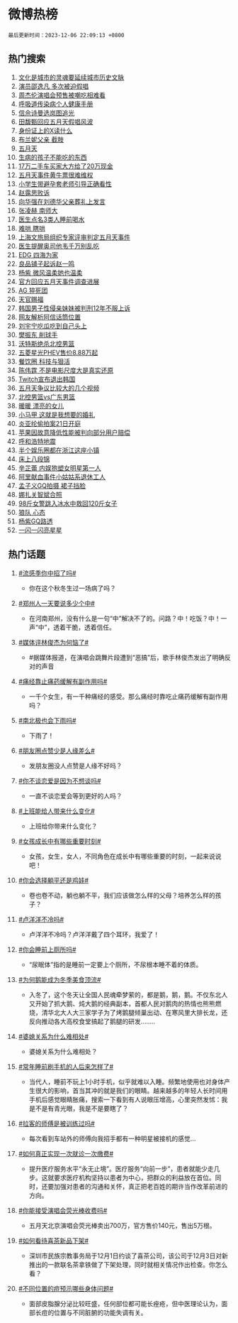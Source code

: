# 微博热榜

`最后更新时间：2023-12-06 22:09:13 +0800`

## 热门搜索

1. [文化是城市的灵魂要延续城市历史文脉](https://m.weibo.cn/search?containerid=100103type%3D1%26t%3D10%26q%3D%23%E6%96%87%E5%8C%96%E6%98%AF%E5%9F%8E%E5%B8%82%E7%9A%84%E7%81%B5%E9%AD%82%E8%A6%81%E5%BB%B6%E7%BB%AD%E5%9F%8E%E5%B8%82%E5%8E%86%E5%8F%B2%E6%96%87%E8%84%89%23&stream_entry_id=51&isnewpage=1&extparam=seat%3D1%26stream_entry_id%3D51%26c_type%3D51%26pos%3D0%26dgr%3D0%26cate%3D10103%26filter_type%3Drealtimehot%26q%3D%2523%25E6%2596%2587%25E5%258C%2596%25E6%2598%25AF%25E5%259F%258E%25E5%25B8%2582%25E7%259A%2584%25E7%2581%25B5%25E9%25AD%2582%25E8%25A6%2581%25E5%25BB%25B6%25E7%25BB%25AD%25E5%259F%258E%25E5%25B8%2582%25E5%258E%2586%25E5%258F%25B2%25E6%2596%2587%25E8%2584%2589%2523%26display_time%3D1701871750%26pre_seqid%3D1701871750872016257122)
1. [演员邵逸凡 多次被迫假唱](https://m.weibo.cn/search?containerid=100103type%3D1%26t%3D10%26q%3D%E6%BC%94%E5%91%98%E9%82%B5%E9%80%B8%E5%87%A1+%E5%A4%9A%E6%AC%A1%E8%A2%AB%E8%BF%AB%E5%81%87%E5%94%B1&stream_entry_id=31&isnewpage=1&extparam=seat%3D1%26band_rank%3D1%26c_type%3D31%26cate%3D5001%26pos%3D0%26lcate%3D5001%26q%3D%25E6%25BC%2594%25E5%2591%2598%25E9%2582%25B5%25E9%2580%25B8%25E5%2587%25A1%2520%25E5%25A4%259A%25E6%25AC%25A1%25E8%25A2%25AB%25E8%25BF%25AB%25E5%2581%2587%25E5%2594%25B1%26flag%3D2%26dgr%3D0%26realpos%3D1%26filter_type%3Drealtimehot%26stream_entry_id%3D31%26display_time%3D1701871750%26pre_seqid%3D1701871750872016257122)
1. [周杰伦演唱会预售被嘲吃相难看](https://m.weibo.cn/search?containerid=100103type%3D1%26t%3D10%26q%3D%23%E5%91%A8%E6%9D%B0%E4%BC%A6%E6%BC%94%E5%94%B1%E4%BC%9A%E9%A2%84%E5%94%AE%E8%A2%AB%E5%98%B2%E5%90%83%E7%9B%B8%E9%9A%BE%E7%9C%8B%23&stream_entry_id=31&isnewpage=1&extparam=seat%3D1%26band_rank%3D2%26c_type%3D31%26cate%3D5001%26pos%3D1%26lcate%3D5001%26q%3D%2523%25E5%2591%25A8%25E6%259D%25B0%25E4%25BC%25A6%25E6%25BC%2594%25E5%2594%25B1%25E4%25BC%259A%25E9%25A2%2584%25E5%2594%25AE%25E8%25A2%25AB%25E5%2598%25B2%25E5%2590%2583%25E7%259B%25B8%25E9%259A%25BE%25E7%259C%258B%2523%26flag%3D2%26dgr%3D0%26realpos%3D2%26filter_type%3Drealtimehot%26stream_entry_id%3D31%26display_time%3D1701871750%26pre_seqid%3D1701871750872016257122)
1. [呼吸道传染病个人健康手册](https://m.weibo.cn/search?containerid=100103type%3D1%26t%3D10%26q%3D%23%E5%91%BC%E5%90%B8%E9%81%93%E4%BC%A0%E6%9F%93%E7%97%85%E4%B8%AA%E4%BA%BA%E5%81%A5%E5%BA%B7%E6%89%8B%E5%86%8C%23&stream_entry_id=31&isnewpage=1&extparam=seat%3D1%26band_rank%3D3%26c_type%3D31%26cate%3D5001%26pos%3D2%26lcate%3D5001%26q%3D%2523%25E5%2591%25BC%25E5%2590%25B8%25E9%2581%2593%25E4%25BC%25A0%25E6%259F%2593%25E7%2597%2585%25E4%25B8%25AA%25E4%25BA%25BA%25E5%2581%25A5%25E5%25BA%25B7%25E6%2589%258B%25E5%2586%258C%2523%26flag%3D1%26dgr%3D0%26realpos%3D3%26filter_type%3Drealtimehot%26stream_entry_id%3D31%26display_time%3D1701871750%26pre_seqid%3D1701871750872016257122)
1. [信佘诗曼选岚图追光](https://m.weibo.cn/search?containerid=100103type%3D1%26t%3D10%26q%3D%23%E4%BF%A1%E4%BD%98%E8%AF%97%E6%9B%BC%E9%80%89%E5%B2%9A%E5%9B%BE%E8%BF%BD%E5%85%89%23&stream_entry_id=31&isnewpage=1&extparam=seat%3D1%26band_rank%3D4%26c_type%3D31%26is_ad_pos%3D1%26topic_ad%3D1%26cate%3D5001%26pos%3D3%26q%3D%2523%25E4%25BF%25A1%25E4%25BD%2598%25E8%25AF%2597%25E6%259B%25BC%25E9%2580%2589%25E5%25B2%259A%25E5%259B%25BE%25E8%25BF%25BD%25E5%2585%2589%2523%26lcate%3D5001%26dgr%3D0%26adid%3D213387%26filter_type%3Drealtimehot%26stream_entry_id%3D31%26display_time%3D1701871750%26pre_seqid%3D1701871750872016257122)
1. [田馥甄回应五月天假唱风波](https://m.weibo.cn/search?containerid=100103type%3D1%26t%3D10%26q%3D%23%E7%94%B0%E9%A6%A5%E7%94%84%E5%9B%9E%E5%BA%94%E4%BA%94%E6%9C%88%E5%A4%A9%E5%81%87%E5%94%B1%E9%A3%8E%E6%B3%A2%23&stream_entry_id=31&isnewpage=1&extparam=seat%3D1%26band_rank%3D4%26c_type%3D31%26cate%3D5001%26pos%3D4%26lcate%3D5001%26q%3D%2523%25E7%2594%25B0%25E9%25A6%25A5%25E7%2594%2584%25E5%259B%259E%25E5%25BA%2594%25E4%25BA%2594%25E6%259C%2588%25E5%25A4%25A9%25E5%2581%2587%25E5%2594%25B1%25E9%25A3%258E%25E6%25B3%25A2%2523%26flag%3D2%26dgr%3D0%26realpos%3D4%26filter_type%3Drealtimehot%26stream_entry_id%3D31%26display_time%3D1701871750%26pre_seqid%3D1701871750872016257122)
1. [身份证上的X读什么](https://m.weibo.cn/search?containerid=100103type%3D1%26t%3D10%26q%3D%23%E8%BA%AB%E4%BB%BD%E8%AF%81%E4%B8%8A%E7%9A%84X%E8%AF%BB%E4%BB%80%E4%B9%88%23&stream_entry_id=31&isnewpage=1&extparam=seat%3D1%26band_rank%3D5%26c_type%3D31%26cate%3D5001%26pos%3D5%26lcate%3D5001%26q%3D%2523%25E8%25BA%25AB%25E4%25BB%25BD%25E8%25AF%2581%25E4%25B8%258A%25E7%259A%2584X%25E8%25AF%25BB%25E4%25BB%2580%25E4%25B9%2588%2523%26flag%3D0%26dgr%3D0%26realpos%3D5%26filter_type%3Drealtimehot%26stream_entry_id%3D31%26display_time%3D1701871750%26pre_seqid%3D1701871750872016257122)
1. [布兰妮父亲 截肢](https://m.weibo.cn/search?containerid=100103type%3D1%26t%3D10%26q%3D%E5%B8%83%E5%85%B0%E5%A6%AE%E7%88%B6%E4%BA%B2+%E6%88%AA%E8%82%A2&stream_entry_id=31&isnewpage=1&extparam=seat%3D1%26band_rank%3D6%26c_type%3D31%26cate%3D5001%26pos%3D6%26lcate%3D5001%26q%3D%25E5%25B8%2583%25E5%2585%25B0%25E5%25A6%25AE%25E7%2588%25B6%25E4%25BA%25B2%2520%25E6%2588%25AA%25E8%2582%25A2%26flag%3D1%26dgr%3D0%26realpos%3D6%26filter_type%3Drealtimehot%26stream_entry_id%3D31%26display_time%3D1701871750%26pre_seqid%3D1701871750872016257122)
1. [五月天](https://m.weibo.cn/search?containerid=100103type%3D1%26t%3D10%26q%3D%E4%BA%94%E6%9C%88%E5%A4%A9&stream_entry_id=31&isnewpage=1&extparam=seat%3D1%26band_rank%3D7%26c_type%3D31%26cate%3D5001%26pos%3D7%26lcate%3D5001%26q%3D%25E4%25BA%2594%25E6%259C%2588%25E5%25A4%25A9%26flag%3D1%26dgr%3D0%26realpos%3D7%26filter_type%3Drealtimehot%26stream_entry_id%3D31%26display_time%3D1701871750%26pre_seqid%3D1701871750872016257122)
1. [生病的孩子不能吃的东西](https://m.weibo.cn/search?containerid=100103type%3D1%26t%3D10%26q%3D%E7%94%9F%E7%97%85%E7%9A%84%E5%AD%A9%E5%AD%90%E4%B8%8D%E8%83%BD%E5%90%83%E7%9A%84%E4%B8%9C%E8%A5%BF&stream_entry_id=31&isnewpage=1&extparam=seat%3D1%26band_rank%3D8%26c_type%3D31%26cate%3D5001%26pos%3D8%26lcate%3D5001%26q%3D%25E7%2594%259F%25E7%2597%2585%25E7%259A%2584%25E5%25AD%25A9%25E5%25AD%2590%25E4%25B8%258D%25E8%2583%25BD%25E5%2590%2583%25E7%259A%2584%25E4%25B8%259C%25E8%25A5%25BF%26flag%3D1%26dgr%3D0%26realpos%3D8%26filter_type%3Drealtimehot%26stream_entry_id%3D31%26display_time%3D1701871750%26pre_seqid%3D1701871750872016257122)
1. [17万二手车买家大方给了20万现金](https://m.weibo.cn/search?containerid=100103type%3D1%26t%3D10%26q%3D%2317%E4%B8%87%E4%BA%8C%E6%89%8B%E8%BD%A6%E4%B9%B0%E5%AE%B6%E5%A4%A7%E6%96%B9%E7%BB%99%E4%BA%8620%E4%B8%87%E7%8E%B0%E9%87%91%23&stream_entry_id=31&isnewpage=1&extparam=seat%3D1%26band_rank%3D9%26c_type%3D31%26cate%3D5001%26pos%3D9%26lcate%3D5001%26q%3D%252317%25E4%25B8%2587%25E4%25BA%258C%25E6%2589%258B%25E8%25BD%25A6%25E4%25B9%25B0%25E5%25AE%25B6%25E5%25A4%25A7%25E6%2596%25B9%25E7%25BB%2599%25E4%25BA%258620%25E4%25B8%2587%25E7%258E%25B0%25E9%2587%2591%2523%26flag%3D1%26dgr%3D0%26realpos%3D9%26filter_type%3Drealtimehot%26stream_entry_id%3D31%26display_time%3D1701871750%26pre_seqid%3D1701871750872016257122)
1. [五月天事件黄牛票很难维权](https://m.weibo.cn/search?containerid=100103type%3D1%26t%3D10%26q%3D%23%E4%BA%94%E6%9C%88%E5%A4%A9%E4%BA%8B%E4%BB%B6%E9%BB%84%E7%89%9B%E7%A5%A8%E5%BE%88%E9%9A%BE%E7%BB%B4%E6%9D%83%23&stream_entry_id=31&isnewpage=1&extparam=seat%3D1%26band_rank%3D10%26c_type%3D31%26cate%3D5001%26pos%3D10%26lcate%3D5001%26q%3D%2523%25E4%25BA%2594%25E6%259C%2588%25E5%25A4%25A9%25E4%25BA%258B%25E4%25BB%25B6%25E9%25BB%2584%25E7%2589%259B%25E7%25A5%25A8%25E5%25BE%2588%25E9%259A%25BE%25E7%25BB%25B4%25E6%259D%2583%2523%26flag%3D0%26dgr%3D0%26realpos%3D10%26filter_type%3Drealtimehot%26stream_entry_id%3D31%26display_time%3D1701871750%26pre_seqid%3D1701871750872016257122)
1. [小学生带避孕套老师引导正确看性](https://m.weibo.cn/search?containerid=100103type%3D1%26t%3D10%26q%3D%23%E5%B0%8F%E5%AD%A6%E7%94%9F%E5%B8%A6%E9%81%BF%E5%AD%95%E5%A5%97%E8%80%81%E5%B8%88%E5%BC%95%E5%AF%BC%E6%AD%A3%E7%A1%AE%E7%9C%8B%E6%80%A7%23&stream_entry_id=31&isnewpage=1&extparam=seat%3D1%26band_rank%3D11%26c_type%3D31%26cate%3D5001%26pos%3D11%26lcate%3D5001%26q%3D%2523%25E5%25B0%258F%25E5%25AD%25A6%25E7%2594%259F%25E5%25B8%25A6%25E9%2581%25BF%25E5%25AD%2595%25E5%25A5%2597%25E8%2580%2581%25E5%25B8%2588%25E5%25BC%2595%25E5%25AF%25BC%25E6%25AD%25A3%25E7%25A1%25AE%25E7%259C%258B%25E6%2580%25A7%2523%26flag%3D2%26dgr%3D0%26realpos%3D11%26filter_type%3Drealtimehot%26stream_entry_id%3D31%26display_time%3D1701871750%26pre_seqid%3D1701871750872016257122)
1. [赵露思败诉](https://m.weibo.cn/search?containerid=100103type%3D1%26t%3D10%26q%3D%23%E8%B5%B5%E9%9C%B2%E6%80%9D%E8%B4%A5%E8%AF%89%23&stream_entry_id=31&isnewpage=1&extparam=seat%3D1%26band_rank%3D12%26c_type%3D31%26cate%3D5001%26pos%3D12%26lcate%3D5001%26q%3D%2523%25E8%25B5%25B5%25E9%259C%25B2%25E6%2580%259D%25E8%25B4%25A5%25E8%25AF%2589%2523%26flag%3D0%26dgr%3D0%26realpos%3D12%26filter_type%3Drealtimehot%26stream_entry_id%3D31%26display_time%3D1701871750%26pre_seqid%3D1701871750872016257122)
1. [向华强在刘德华父亲葬礼上发言](https://m.weibo.cn/search?containerid=100103type%3D1%26t%3D10%26q%3D%23%E5%90%91%E5%8D%8E%E5%BC%BA%E5%9C%A8%E5%88%98%E5%BE%B7%E5%8D%8E%E7%88%B6%E4%BA%B2%E8%91%AC%E7%A4%BC%E4%B8%8A%E5%8F%91%E8%A8%80%23&stream_entry_id=31&isnewpage=1&extparam=seat%3D1%26band_rank%3D13%26c_type%3D31%26cate%3D5001%26pos%3D13%26lcate%3D5001%26q%3D%2523%25E5%2590%2591%25E5%258D%258E%25E5%25BC%25BA%25E5%259C%25A8%25E5%2588%2598%25E5%25BE%25B7%25E5%258D%258E%25E7%2588%25B6%25E4%25BA%25B2%25E8%2591%25AC%25E7%25A4%25BC%25E4%25B8%258A%25E5%258F%2591%25E8%25A8%2580%2523%26flag%3D1%26dgr%3D0%26realpos%3D13%26filter_type%3Drealtimehot%26stream_entry_id%3D31%26display_time%3D1701871750%26pre_seqid%3D1701871750872016257122)
1. [张凌赫 南师大](https://m.weibo.cn/search?containerid=100103type%3D1%26t%3D10%26q%3D%E5%BC%A0%E5%87%8C%E8%B5%AB+%E5%8D%97%E5%B8%88%E5%A4%A7&stream_entry_id=31&isnewpage=1&extparam=seat%3D1%26band_rank%3D14%26c_type%3D31%26cate%3D5001%26pos%3D14%26lcate%3D5001%26q%3D%25E5%25BC%25A0%25E5%2587%258C%25E8%25B5%25AB%2520%25E5%258D%2597%25E5%25B8%2588%25E5%25A4%25A7%26flag%3D0%26dgr%3D0%26realpos%3D14%26filter_type%3Drealtimehot%26stream_entry_id%3D31%26display_time%3D1701871750%26pre_seqid%3D1701871750872016257122)
1. [医生点名3类人睡前喝水](https://m.weibo.cn/search?containerid=100103type%3D1%26t%3D10%26q%3D%23%E5%8C%BB%E7%94%9F%E7%82%B9%E5%90%8D3%E7%B1%BB%E4%BA%BA%E7%9D%A1%E5%89%8D%E5%96%9D%E6%B0%B4%23&stream_entry_id=31&isnewpage=1&extparam=seat%3D1%26band_rank%3D15%26c_type%3D31%26cate%3D5001%26pos%3D15%26lcate%3D5001%26q%3D%2523%25E5%258C%25BB%25E7%2594%259F%25E7%2582%25B9%25E5%2590%258D3%25E7%25B1%25BB%25E4%25BA%25BA%25E7%259D%25A1%25E5%2589%258D%25E5%2596%259D%25E6%25B0%25B4%2523%26flag%3D1%26dgr%3D0%26realpos%3D15%26filter_type%3Drealtimehot%26stream_entry_id%3D31%26display_time%3D1701871750%26pre_seqid%3D1701871750872016257122)
1. [难哄 瞎哄](https://m.weibo.cn/search?containerid=100103type%3D1%26t%3D10%26q%3D%E9%9A%BE%E5%93%84+%E7%9E%8E%E5%93%84&stream_entry_id=31&isnewpage=1&extparam=seat%3D1%26band_rank%3D16%26c_type%3D31%26cate%3D5001%26pos%3D16%26lcate%3D5001%26q%3D%25E9%259A%25BE%25E5%2593%2584%2520%25E7%259E%258E%25E5%2593%2584%26flag%3D0%26dgr%3D0%26realpos%3D16%26filter_type%3Drealtimehot%26stream_entry_id%3D31%26display_time%3D1701871750%26pre_seqid%3D1701871750872016257122)
1. [上海文旅局组织专家评审判定五月天事件](https://m.weibo.cn/search?containerid=100103type%3D1%26t%3D10%26q%3D%23%E4%B8%8A%E6%B5%B7%E6%96%87%E6%97%85%E5%B1%80%E7%BB%84%E7%BB%87%E4%B8%93%E5%AE%B6%E8%AF%84%E5%AE%A1%E5%88%A4%E5%AE%9A%E4%BA%94%E6%9C%88%E5%A4%A9%E4%BA%8B%E4%BB%B6%23&stream_entry_id=31&isnewpage=1&extparam=seat%3D1%26band_rank%3D17%26c_type%3D31%26cate%3D5001%26pos%3D17%26lcate%3D5001%26q%3D%2523%25E4%25B8%258A%25E6%25B5%25B7%25E6%2596%2587%25E6%2597%2585%25E5%25B1%2580%25E7%25BB%2584%25E7%25BB%2587%25E4%25B8%2593%25E5%25AE%25B6%25E8%25AF%2584%25E5%25AE%25A1%25E5%2588%25A4%25E5%25AE%259A%25E4%25BA%2594%25E6%259C%2588%25E5%25A4%25A9%25E4%25BA%258B%25E4%25BB%25B6%2523%26flag%3D0%26dgr%3D0%26realpos%3D17%26filter_type%3Drealtimehot%26stream_entry_id%3D31%26display_time%3D1701871750%26pre_seqid%3D1701871750872016257122)
1. [医生提醒奥司他韦千万别乱吃](https://m.weibo.cn/search?containerid=100103type%3D1%26t%3D10%26q%3D%23%E5%8C%BB%E7%94%9F%E6%8F%90%E9%86%92%E5%A5%A5%E5%8F%B8%E4%BB%96%E9%9F%A6%E5%8D%83%E4%B8%87%E5%88%AB%E4%B9%B1%E5%90%83%23&stream_entry_id=31&isnewpage=1&extparam=seat%3D1%26band_rank%3D18%26c_type%3D31%26cate%3D5001%26pos%3D18%26lcate%3D5001%26q%3D%2523%25E5%258C%25BB%25E7%2594%259F%25E6%258F%2590%25E9%2586%2592%25E5%25A5%25A5%25E5%258F%25B8%25E4%25BB%2596%25E9%259F%25A6%25E5%258D%2583%25E4%25B8%2587%25E5%2588%25AB%25E4%25B9%25B1%25E5%2590%2583%2523%26flag%3D0%26dgr%3D0%26realpos%3D18%26filter_type%3Drealtimehot%26stream_entry_id%3D31%26display_time%3D1701871750%26pre_seqid%3D1701871750872016257122)
1. [EDG 四海为家](https://m.weibo.cn/search?containerid=100103type%3D1%26t%3D10%26q%3DEDG+%E5%9B%9B%E6%B5%B7%E4%B8%BA%E5%AE%B6&stream_entry_id=31&isnewpage=1&extparam=seat%3D1%26band_rank%3D19%26c_type%3D31%26cate%3D5001%26pos%3D19%26lcate%3D5001%26q%3DEDG%2520%25E5%259B%259B%25E6%25B5%25B7%25E4%25B8%25BA%25E5%25AE%25B6%26flag%3D1%26dgr%3D0%26realpos%3D19%26filter_type%3Drealtimehot%26stream_entry_id%3D31%26display_time%3D1701871750%26pre_seqid%3D1701871750872016257122)
1. [良品铺子起诉赵一鸣](https://m.weibo.cn/search?containerid=100103type%3D1%26t%3D10%26q%3D%23%E8%89%AF%E5%93%81%E9%93%BA%E5%AD%90%E8%B5%B7%E8%AF%89%E8%B5%B5%E4%B8%80%E9%B8%A3%23&stream_entry_id=31&isnewpage=1&extparam=seat%3D1%26band_rank%3D20%26c_type%3D31%26cate%3D5001%26pos%3D20%26lcate%3D5001%26q%3D%2523%25E8%2589%25AF%25E5%2593%2581%25E9%2593%25BA%25E5%25AD%2590%25E8%25B5%25B7%25E8%25AF%2589%25E8%25B5%25B5%25E4%25B8%2580%25E9%25B8%25A3%2523%26flag%3D0%26dgr%3D0%26realpos%3D20%26filter_type%3Drealtimehot%26stream_entry_id%3D31%26display_time%3D1701871750%26pre_seqid%3D1701871750872016257122)
1. [杨紫 微风温柔她也温柔](https://m.weibo.cn/search?containerid=100103type%3D1%26t%3D10%26q%3D%E6%9D%A8%E7%B4%AB+%E5%BE%AE%E9%A3%8E%E6%B8%A9%E6%9F%94%E5%A5%B9%E4%B9%9F%E6%B8%A9%E6%9F%94&stream_entry_id=31&isnewpage=1&extparam=seat%3D1%26band_rank%3D21%26c_type%3D31%26cate%3D5001%26pos%3D21%26lcate%3D5001%26q%3D%25E6%259D%25A8%25E7%25B4%25AB%2520%25E5%25BE%25AE%25E9%25A3%258E%25E6%25B8%25A9%25E6%259F%2594%25E5%25A5%25B9%25E4%25B9%259F%25E6%25B8%25A9%25E6%259F%2594%26flag%3D1%26dgr%3D0%26realpos%3D21%26filter_type%3Drealtimehot%26stream_entry_id%3D31%26display_time%3D1701871750%26pre_seqid%3D1701871750872016257122)
1. [官方回应五月天事件调查进展](https://m.weibo.cn/search?containerid=100103type%3D1%26t%3D10%26q%3D%23%E5%AE%98%E6%96%B9%E5%9B%9E%E5%BA%94%E4%BA%94%E6%9C%88%E5%A4%A9%E4%BA%8B%E4%BB%B6%E8%B0%83%E6%9F%A5%E8%BF%9B%E5%B1%95%23&stream_entry_id=31&isnewpage=1&extparam=seat%3D1%26band_rank%3D22%26c_type%3D31%26cate%3D5001%26pos%3D22%26lcate%3D5001%26q%3D%2523%25E5%25AE%2598%25E6%2596%25B9%25E5%259B%259E%25E5%25BA%2594%25E4%25BA%2594%25E6%259C%2588%25E5%25A4%25A9%25E4%25BA%258B%25E4%25BB%25B6%25E8%25B0%2583%25E6%259F%25A5%25E8%25BF%259B%25E5%25B1%2595%2523%26flag%3D1%26dgr%3D0%26realpos%3D22%26filter_type%3Drealtimehot%26stream_entry_id%3D31%26display_time%3D1701871750%26pre_seqid%3D1701871750872016257122)
1. [AG 猝死团](https://m.weibo.cn/search?containerid=100103type%3D1%26t%3D10%26q%3DAG+%E7%8C%9D%E6%AD%BB%E5%9B%A2&stream_entry_id=31&isnewpage=1&extparam=seat%3D1%26band_rank%3D23%26c_type%3D31%26cate%3D5001%26pos%3D23%26lcate%3D5001%26q%3DAG%2520%25E7%258C%259D%25E6%25AD%25BB%25E5%259B%25A2%26flag%3D0%26dgr%3D0%26realpos%3D23%26filter_type%3Drealtimehot%26stream_entry_id%3D31%26display_time%3D1701871750%26pre_seqid%3D1701871750872016257122)
1. [天官赐福](https://m.weibo.cn/search?containerid=100103type%3D1%26t%3D10%26q%3D%E5%A4%A9%E5%AE%98%E8%B5%90%E7%A6%8F&stream_entry_id=31&isnewpage=1&extparam=seat%3D1%26band_rank%3D24%26c_type%3D31%26cate%3D5001%26pos%3D24%26lcate%3D5001%26q%3D%25E5%25A4%25A9%25E5%25AE%2598%25E8%25B5%2590%25E7%25A6%258F%26flag%3D0%26dgr%3D0%26realpos%3D24%26filter_type%3Drealtimehot%26stream_entry_id%3D31%26display_time%3D1701871750%26pre_seqid%3D1701871750872016257122)
1. [韩国男子性侵亲妹妹被判刑12年不服上诉](https://m.weibo.cn/search?containerid=100103type%3D1%26t%3D10%26q%3D%23%E9%9F%A9%E5%9B%BD%E7%94%B7%E5%AD%90%E6%80%A7%E4%BE%B5%E4%BA%B2%E5%A6%B9%E5%A6%B9%E8%A2%AB%E5%88%A4%E5%88%9112%E5%B9%B4%E4%B8%8D%E6%9C%8D%E4%B8%8A%E8%AF%89%23&stream_entry_id=31&isnewpage=1&extparam=seat%3D1%26band_rank%3D25%26c_type%3D31%26cate%3D5001%26pos%3D25%26lcate%3D5001%26q%3D%2523%25E9%259F%25A9%25E5%259B%25BD%25E7%2594%25B7%25E5%25AD%2590%25E6%2580%25A7%25E4%25BE%25B5%25E4%25BA%25B2%25E5%25A6%25B9%25E5%25A6%25B9%25E8%25A2%25AB%25E5%2588%25A4%25E5%2588%259112%25E5%25B9%25B4%25E4%25B8%258D%25E6%259C%258D%25E4%25B8%258A%25E8%25AF%2589%2523%26flag%3D0%26dgr%3D0%26realpos%3D25%26filter_type%3Drealtimehot%26stream_entry_id%3D31%26display_time%3D1701871750%26pre_seqid%3D1701871750872016257122)
1. [网友解析阿信话筒位置](https://m.weibo.cn/search?containerid=100103type%3D1%26t%3D10%26q%3D%E7%BD%91%E5%8F%8B%E8%A7%A3%E6%9E%90%E9%98%BF%E4%BF%A1%E8%AF%9D%E7%AD%92%E4%BD%8D%E7%BD%AE&stream_entry_id=31&isnewpage=1&extparam=seat%3D1%26band_rank%3D26%26c_type%3D31%26cate%3D5001%26pos%3D26%26lcate%3D5001%26q%3D%25E7%25BD%2591%25E5%258F%258B%25E8%25A7%25A3%25E6%259E%2590%25E9%2598%25BF%25E4%25BF%25A1%25E8%25AF%259D%25E7%25AD%2592%25E4%25BD%258D%25E7%25BD%25AE%26flag%3D1%26dgr%3D0%26realpos%3D26%26filter_type%3Drealtimehot%26stream_entry_id%3D31%26display_time%3D1701871750%26pre_seqid%3D1701871750872016257122)
1. [刘宇宁吃瓜吃到自己头上](https://m.weibo.cn/search?containerid=100103type%3D1%26t%3D10%26q%3D%23%E5%88%98%E5%AE%87%E5%AE%81%E5%90%83%E7%93%9C%E5%90%83%E5%88%B0%E8%87%AA%E5%B7%B1%E5%A4%B4%E4%B8%8A%23&stream_entry_id=31&isnewpage=1&extparam=seat%3D1%26band_rank%3D27%26c_type%3D31%26cate%3D5001%26pos%3D27%26lcate%3D5001%26q%3D%2523%25E5%2588%2598%25E5%25AE%2587%25E5%25AE%2581%25E5%2590%2583%25E7%2593%259C%25E5%2590%2583%25E5%2588%25B0%25E8%2587%25AA%25E5%25B7%25B1%25E5%25A4%25B4%25E4%25B8%258A%2523%26flag%3D1%26dgr%3D0%26realpos%3D27%26filter_type%3Drealtimehot%26stream_entry_id%3D31%26display_time%3D1701871750%26pre_seqid%3D1701871750872016257122)
1. [樊振东 削球手](https://m.weibo.cn/search?containerid=100103type%3D1%26t%3D10%26q%3D%E6%A8%8A%E6%8C%AF%E4%B8%9C+%E5%89%8A%E7%90%83%E6%89%8B&stream_entry_id=31&isnewpage=1&extparam=seat%3D1%26band_rank%3D28%26c_type%3D31%26cate%3D5001%26pos%3D28%26lcate%3D5001%26q%3D%25E6%25A8%258A%25E6%258C%25AF%25E4%25B8%259C%2520%25E5%2589%258A%25E7%2590%2583%25E6%2589%258B%26flag%3D1%26dgr%3D0%26realpos%3D28%26filter_type%3Drealtimehot%26stream_entry_id%3D31%26display_time%3D1701871750%26pre_seqid%3D1701871750872016257122)
1. [沃特斯绝杀北控男篮](https://m.weibo.cn/search?containerid=100103type%3D1%26t%3D10%26q%3D%E6%B2%83%E7%89%B9%E6%96%AF%E7%BB%9D%E6%9D%80%E5%8C%97%E6%8E%A7%E7%94%B7%E7%AF%AE&stream_entry_id=31&isnewpage=1&extparam=seat%3D1%26band_rank%3D29%26c_type%3D31%26cate%3D5001%26pos%3D29%26lcate%3D5001%26q%3D%25E6%25B2%2583%25E7%2589%25B9%25E6%2596%25AF%25E7%25BB%259D%25E6%259D%2580%25E5%258C%2597%25E6%258E%25A7%25E7%2594%25B7%25E7%25AF%25AE%26flag%3D1%26dgr%3D0%26realpos%3D29%26filter_type%3Drealtimehot%26stream_entry_id%3D31%26display_time%3D1701871750%26pre_seqid%3D1701871750872016257122)
1. [五菱星光PHEV售价8.88万起](https://m.weibo.cn/search?containerid=100103type%3D1%26t%3D10%26q%3D%23%E4%BA%94%E8%8F%B1%E6%98%9F%E5%85%89PHEV%E5%94%AE%E4%BB%B78.88%E4%B8%87%E8%B5%B7%23&stream_entry_id=31&isnewpage=1&extparam=seat%3D1%26band_rank%3D30%26c_type%3D31%26cate%3D5001%26pos%3D30%26adid%3D213620%26lcate%3D5001%26q%3D%2523%25E4%25BA%2594%25E8%258F%25B1%25E6%2598%259F%25E5%2585%2589PHEV%25E5%2594%25AE%25E4%25BB%25B78.88%25E4%25B8%2587%25E8%25B5%25B7%2523%26flag%3D0%26dgr%3D0%26realpos%3D30%26filter_type%3Drealtimehot%26stream_entry_id%3D31%26display_time%3D1701871750%26pre_seqid%3D1701871750872016257122)
1. [餐饮圈 科技与狠活](https://m.weibo.cn/search?containerid=100103type%3D1%26t%3D10%26q%3D%E9%A4%90%E9%A5%AE%E5%9C%88+%E7%A7%91%E6%8A%80%E4%B8%8E%E7%8B%A0%E6%B4%BB&stream_entry_id=31&isnewpage=1&extparam=seat%3D1%26band_rank%3D31%26c_type%3D31%26cate%3D5001%26pos%3D31%26lcate%3D5001%26q%3D%25E9%25A4%2590%25E9%25A5%25AE%25E5%259C%2588%2520%25E7%25A7%2591%25E6%258A%2580%25E4%25B8%258E%25E7%258B%25A0%25E6%25B4%25BB%26flag%3D1%26dgr%3D0%26realpos%3D31%26filter_type%3Drealtimehot%26stream_entry_id%3D31%26display_time%3D1701871750%26pre_seqid%3D1701871750872016257122)
1. [陈伟霆 不是电影尺度大是真实还原](https://m.weibo.cn/search?containerid=100103type%3D1%26t%3D10%26q%3D%E9%99%88%E4%BC%9F%E9%9C%86+%E4%B8%8D%E6%98%AF%E7%94%B5%E5%BD%B1%E5%B0%BA%E5%BA%A6%E5%A4%A7%E6%98%AF%E7%9C%9F%E5%AE%9E%E8%BF%98%E5%8E%9F&stream_entry_id=31&isnewpage=1&extparam=seat%3D1%26band_rank%3D32%26c_type%3D31%26cate%3D5001%26pos%3D32%26lcate%3D5001%26q%3D%25E9%2599%2588%25E4%25BC%259F%25E9%259C%2586%2520%25E4%25B8%258D%25E6%2598%25AF%25E7%2594%25B5%25E5%25BD%25B1%25E5%25B0%25BA%25E5%25BA%25A6%25E5%25A4%25A7%25E6%2598%25AF%25E7%259C%259F%25E5%25AE%259E%25E8%25BF%2598%25E5%258E%259F%26flag%3D0%26dgr%3D0%26realpos%3D32%26filter_type%3Drealtimehot%26stream_entry_id%3D31%26display_time%3D1701871750%26pre_seqid%3D1701871750872016257122)
1. [Twitch宣布退出韩国](https://m.weibo.cn/search?containerid=100103type%3D1%26t%3D10%26q%3D%23Twitch%E5%AE%A3%E5%B8%83%E9%80%80%E5%87%BA%E9%9F%A9%E5%9B%BD%23&stream_entry_id=31&isnewpage=1&extparam=seat%3D1%26band_rank%3D33%26c_type%3D31%26cate%3D5001%26pos%3D33%26lcate%3D5001%26q%3D%2523Twitch%25E5%25AE%25A3%25E5%25B8%2583%25E9%2580%2580%25E5%2587%25BA%25E9%259F%25A9%25E5%259B%25BD%2523%26flag%3D0%26dgr%3D0%26realpos%3D33%26filter_type%3Drealtimehot%26stream_entry_id%3D31%26display_time%3D1701871750%26pre_seqid%3D1701871750872016257122)
1. [五月天争议比较大的几个视频](https://m.weibo.cn/search?containerid=100103type%3D1%26t%3D10%26q%3D%E4%BA%94%E6%9C%88%E5%A4%A9%E4%BA%89%E8%AE%AE%E6%AF%94%E8%BE%83%E5%A4%A7%E7%9A%84%E5%87%A0%E4%B8%AA%E8%A7%86%E9%A2%91&stream_entry_id=31&isnewpage=1&extparam=seat%3D1%26band_rank%3D34%26c_type%3D31%26cate%3D5001%26pos%3D34%26lcate%3D5001%26q%3D%25E4%25BA%2594%25E6%259C%2588%25E5%25A4%25A9%25E4%25BA%2589%25E8%25AE%25AE%25E6%25AF%2594%25E8%25BE%2583%25E5%25A4%25A7%25E7%259A%2584%25E5%2587%25A0%25E4%25B8%25AA%25E8%25A7%2586%25E9%25A2%2591%26flag%3D0%26dgr%3D0%26realpos%3D34%26filter_type%3Drealtimehot%26stream_entry_id%3D31%26display_time%3D1701871750%26pre_seqid%3D1701871750872016257122)
1. [北控男篮vs广东男篮](https://m.weibo.cn/search?containerid=100103type%3D1%26t%3D10%26q%3D%23%E5%8C%97%E6%8E%A7%E7%94%B7%E7%AF%AEvs%E5%B9%BF%E4%B8%9C%E7%94%B7%E7%AF%AE%23&stream_entry_id=31&isnewpage=1&extparam=seat%3D1%26band_rank%3D35%26c_type%3D31%26cate%3D5001%26pos%3D35%26lcate%3D5001%26q%3D%2523%25E5%258C%2597%25E6%258E%25A7%25E7%2594%25B7%25E7%25AF%25AEvs%25E5%25B9%25BF%25E4%25B8%259C%25E7%2594%25B7%25E7%25AF%25AE%2523%26flag%3D1%26dgr%3D0%26realpos%3D35%26filter_type%3Drealtimehot%26stream_entry_id%3D31%26display_time%3D1701871750%26pre_seqid%3D1701871750872016257122)
1. [暖暖 漂亮的女儿](https://m.weibo.cn/search?containerid=100103type%3D1%26t%3D10%26q%3D%E6%9A%96%E6%9A%96+%E6%BC%82%E4%BA%AE%E7%9A%84%E5%A5%B3%E5%84%BF&stream_entry_id=31&isnewpage=1&extparam=seat%3D1%26band_rank%3D36%26c_type%3D31%26cate%3D5001%26pos%3D36%26lcate%3D5001%26q%3D%25E6%259A%2596%25E6%259A%2596%2520%25E6%25BC%2582%25E4%25BA%25AE%25E7%259A%2584%25E5%25A5%25B3%25E5%2584%25BF%26flag%3D0%26dgr%3D0%26realpos%3D36%26filter_type%3Drealtimehot%26stream_entry_id%3D31%26display_time%3D1701871750%26pre_seqid%3D1701871750872016257122)
1. [小马甲 这就是我想要的婚礼](https://m.weibo.cn/search?containerid=100103type%3D1%26t%3D10%26q%3D%E5%B0%8F%E9%A9%AC%E7%94%B2+%E8%BF%99%E5%B0%B1%E6%98%AF%E6%88%91%E6%83%B3%E8%A6%81%E7%9A%84%E5%A9%9A%E7%A4%BC&stream_entry_id=31&isnewpage=1&extparam=seat%3D1%26band_rank%3D37%26c_type%3D31%26cate%3D5001%26pos%3D37%26lcate%3D5001%26q%3D%25E5%25B0%258F%25E9%25A9%25AC%25E7%2594%25B2%2520%25E8%25BF%2599%25E5%25B0%25B1%25E6%2598%25AF%25E6%2588%2591%25E6%2583%25B3%25E8%25A6%2581%25E7%259A%2584%25E5%25A9%259A%25E7%25A4%25BC%26flag%3D1%26dgr%3D0%26realpos%3D37%26filter_type%3Drealtimehot%26stream_entry_id%3D31%26display_time%3D1701871750%26pre_seqid%3D1701871750872016257122)
1. [炎亚纶偷拍案21日开庭](https://m.weibo.cn/search?containerid=100103type%3D1%26t%3D10%26q%3D%23%E7%82%8E%E4%BA%9A%E7%BA%B6%E5%81%B7%E6%8B%8D%E6%A1%8821%E6%97%A5%E5%BC%80%E5%BA%AD%23&stream_entry_id=31&isnewpage=1&extparam=seat%3D1%26band_rank%3D38%26c_type%3D31%26cate%3D5001%26pos%3D38%26lcate%3D5001%26q%3D%2523%25E7%2582%258E%25E4%25BA%259A%25E7%25BA%25B6%25E5%2581%25B7%25E6%258B%258D%25E6%25A1%258821%25E6%2597%25A5%25E5%25BC%2580%25E5%25BA%25AD%2523%26flag%3D1%26dgr%3D0%26realpos%3D38%26filter_type%3Drealtimehot%26stream_entry_id%3D31%26display_time%3D1701871750%26pre_seqid%3D1701871750872016257122)
1. [苹果因故意降低性能被判向部分用户赔偿](https://m.weibo.cn/search?containerid=100103type%3D1%26t%3D10%26q%3D%23%E8%8B%B9%E6%9E%9C%E5%9B%A0%E6%95%85%E6%84%8F%E9%99%8D%E4%BD%8E%E6%80%A7%E8%83%BD%E8%A2%AB%E5%88%A4%E5%90%91%E9%83%A8%E5%88%86%E7%94%A8%E6%88%B7%E8%B5%94%E5%81%BF%23&stream_entry_id=31&isnewpage=1&extparam=seat%3D1%26band_rank%3D39%26c_type%3D31%26cate%3D5001%26pos%3D39%26lcate%3D5001%26q%3D%2523%25E8%258B%25B9%25E6%259E%259C%25E5%259B%25A0%25E6%2595%2585%25E6%2584%258F%25E9%2599%258D%25E4%25BD%258E%25E6%2580%25A7%25E8%2583%25BD%25E8%25A2%25AB%25E5%2588%25A4%25E5%2590%2591%25E9%2583%25A8%25E5%2588%2586%25E7%2594%25A8%25E6%2588%25B7%25E8%25B5%2594%25E5%2581%25BF%2523%26flag%3D1%26dgr%3D0%26realpos%3D39%26filter_type%3Drealtimehot%26stream_entry_id%3D31%26display_time%3D1701871750%26pre_seqid%3D1701871750872016257122)
1. [呼和浩特地震](https://m.weibo.cn/search?containerid=100103type%3D1%26t%3D10%26q%3D%E5%91%BC%E5%92%8C%E6%B5%A9%E7%89%B9%E5%9C%B0%E9%9C%87&stream_entry_id=31&isnewpage=1&extparam=seat%3D1%26band_rank%3D40%26c_type%3D31%26cate%3D5001%26pos%3D40%26lcate%3D5001%26q%3D%25E5%2591%25BC%25E5%2592%258C%25E6%25B5%25A9%25E7%2589%25B9%25E5%259C%25B0%25E9%259C%2587%26flag%3D0%26dgr%3D0%26realpos%3D40%26filter_type%3Drealtimehot%26stream_entry_id%3D31%26display_time%3D1701871750%26pre_seqid%3D1701871750872016257122)
1. [半个娱乐圈都在浙江这座小镇](https://m.weibo.cn/search?containerid=100103type%3D1%26t%3D10%26q%3D%23%E5%8D%8A%E4%B8%AA%E5%A8%B1%E4%B9%90%E5%9C%88%E9%83%BD%E5%9C%A8%E6%B5%99%E6%B1%9F%E8%BF%99%E5%BA%A7%E5%B0%8F%E9%95%87%23&stream_entry_id=31&isnewpage=1&extparam=seat%3D1%26band_rank%3D41%26c_type%3D31%26cate%3D5001%26pos%3D41%26lcate%3D5001%26q%3D%2523%25E5%258D%258A%25E4%25B8%25AA%25E5%25A8%25B1%25E4%25B9%2590%25E5%259C%2588%25E9%2583%25BD%25E5%259C%25A8%25E6%25B5%2599%25E6%25B1%259F%25E8%25BF%2599%25E5%25BA%25A7%25E5%25B0%258F%25E9%2595%2587%2523%26flag%3D0%26dgr%3D0%26realpos%3D41%26filter_type%3Drealtimehot%26stream_entry_id%3D31%26display_time%3D1701871750%26pre_seqid%3D1701871750872016257122)
1. [床上八段锦](https://m.weibo.cn/search?containerid=100103type%3D1%26t%3D10%26q%3D%E5%BA%8A%E4%B8%8A%E5%85%AB%E6%AE%B5%E9%94%A6&stream_entry_id=31&isnewpage=1&extparam=seat%3D1%26band_rank%3D42%26c_type%3D31%26cate%3D5001%26pos%3D42%26lcate%3D5001%26q%3D%25E5%25BA%258A%25E4%25B8%258A%25E5%2585%25AB%25E6%25AE%25B5%25E9%2594%25A6%26flag%3D0%26dgr%3D0%26realpos%3D42%26filter_type%3Drealtimehot%26stream_entry_id%3D31%26display_time%3D1701871750%26pre_seqid%3D1701871750872016257122)
1. [辛芷蕾 内娱狍塑女明星第一人](https://m.weibo.cn/search?containerid=100103type%3D1%26t%3D10%26q%3D%E8%BE%9B%E8%8A%B7%E8%95%BE+%E5%86%85%E5%A8%B1%E7%8B%8D%E5%A1%91%E5%A5%B3%E6%98%8E%E6%98%9F%E7%AC%AC%E4%B8%80%E4%BA%BA&stream_entry_id=31&isnewpage=1&extparam=seat%3D1%26band_rank%3D43%26c_type%3D31%26cate%3D5001%26pos%3D43%26lcate%3D5001%26q%3D%25E8%25BE%259B%25E8%258A%25B7%25E8%2595%25BE%2520%25E5%2586%2585%25E5%25A8%25B1%25E7%258B%258D%25E5%25A1%2591%25E5%25A5%25B3%25E6%2598%258E%25E6%2598%259F%25E7%25AC%25AC%25E4%25B8%2580%25E4%25BA%25BA%26flag%3D1%26dgr%3D0%26realpos%3D43%26filter_type%3Drealtimehot%26stream_entry_id%3D31%26display_time%3D1701871750%26pre_seqid%3D1701871750872016257122)
1. [阿里献血事件小姑姑系退休工人](https://m.weibo.cn/search?containerid=100103type%3D1%26t%3D10%26q%3D%23%E9%98%BF%E9%87%8C%E7%8C%AE%E8%A1%80%E4%BA%8B%E4%BB%B6%E5%B0%8F%E5%A7%91%E5%A7%91%E7%B3%BB%E9%80%80%E4%BC%91%E5%B7%A5%E4%BA%BA%23&stream_entry_id=31&isnewpage=1&extparam=seat%3D1%26band_rank%3D44%26c_type%3D31%26cate%3D5001%26pos%3D44%26lcate%3D5001%26q%3D%2523%25E9%2598%25BF%25E9%2587%258C%25E7%258C%25AE%25E8%25A1%2580%25E4%25BA%258B%25E4%25BB%25B6%25E5%25B0%258F%25E5%25A7%2591%25E5%25A7%2591%25E7%25B3%25BB%25E9%2580%2580%25E4%25BC%2591%25E5%25B7%25A5%25E4%25BA%25BA%2523%26flag%3D0%26dgr%3D0%26realpos%3D44%26filter_type%3Drealtimehot%26stream_entry_id%3D31%26display_time%3D1701871750%26pre_seqid%3D1701871750872016257122)
1. [孟子义GQ拍摄 裙子挡脸](https://m.weibo.cn/search?containerid=100103type%3D1%26t%3D10%26q%3D%E5%AD%9F%E5%AD%90%E4%B9%89GQ%E6%8B%8D%E6%91%84+%E8%A3%99%E5%AD%90%E6%8C%A1%E8%84%B8&stream_entry_id=31&isnewpage=1&extparam=seat%3D1%26band_rank%3D45%26c_type%3D31%26cate%3D5001%26pos%3D45%26lcate%3D5001%26q%3D%25E5%25AD%259F%25E5%25AD%2590%25E4%25B9%2589GQ%25E6%258B%258D%25E6%2591%2584%2520%25E8%25A3%2599%25E5%25AD%2590%25E6%258C%25A1%25E8%2584%25B8%26flag%3D1%26dgr%3D0%26realpos%3D45%26filter_type%3Drealtimehot%26stream_entry_id%3D31%26display_time%3D1701871750%26pre_seqid%3D1701871750872016257122)
1. [娜扎关智斌合照](https://m.weibo.cn/search?containerid=100103type%3D1%26t%3D10%26q%3D%E5%A8%9C%E6%89%8E%E5%85%B3%E6%99%BA%E6%96%8C%E5%90%88%E7%85%A7&stream_entry_id=31&isnewpage=1&extparam=seat%3D1%26band_rank%3D46%26c_type%3D31%26cate%3D5001%26pos%3D46%26lcate%3D5001%26q%3D%25E5%25A8%259C%25E6%2589%258E%25E5%2585%25B3%25E6%2599%25BA%25E6%2596%258C%25E5%2590%2588%25E7%2585%25A7%26flag%3D1%26dgr%3D0%26realpos%3D46%26filter_type%3Drealtimehot%26stream_entry_id%3D31%26display_time%3D1701871750%26pre_seqid%3D1701871750872016257122)
1. [98斤女警跳入冰水中救回120斤女子](https://m.weibo.cn/search?containerid=100103type%3D1%26t%3D10%26q%3D%2398%E6%96%A4%E5%A5%B3%E8%AD%A6%E8%B7%B3%E5%85%A5%E5%86%B0%E6%B0%B4%E4%B8%AD%E6%95%91%E5%9B%9E120%E6%96%A4%E5%A5%B3%E5%AD%90%23&stream_entry_id=31&isnewpage=1&extparam=seat%3D1%26band_rank%3D47%26c_type%3D31%26cate%3D5001%26pos%3D47%26lcate%3D5001%26q%3D%252398%25E6%2596%25A4%25E5%25A5%25B3%25E8%25AD%25A6%25E8%25B7%25B3%25E5%2585%25A5%25E5%2586%25B0%25E6%25B0%25B4%25E4%25B8%25AD%25E6%2595%2591%25E5%259B%259E120%25E6%2596%25A4%25E5%25A5%25B3%25E5%25AD%2590%2523%26flag%3D32768%26dgr%3D0%26realpos%3D47%26filter_type%3Drealtimehot%26stream_entry_id%3D31%26display_time%3D1701871750%26pre_seqid%3D1701871750872016257122)
1. [狼队 心态](https://m.weibo.cn/search?containerid=100103type%3D1%26t%3D10%26q%3D%E7%8B%BC%E9%98%9F+%E5%BF%83%E6%80%81&stream_entry_id=31&isnewpage=1&extparam=seat%3D1%26band_rank%3D48%26c_type%3D31%26cate%3D5001%26pos%3D48%26lcate%3D5001%26q%3D%25E7%258B%25BC%25E9%2598%259F%2520%25E5%25BF%2583%25E6%2580%2581%26flag%3D1%26dgr%3D0%26realpos%3D48%26filter_type%3Drealtimehot%26stream_entry_id%3D31%26display_time%3D1701871750%26pre_seqid%3D1701871750872016257122)
1. [杨紫GQ路透](https://m.weibo.cn/search?containerid=100103type%3D1%26t%3D10%26q%3D%23%E6%9D%A8%E7%B4%ABGQ%E8%B7%AF%E9%80%8F%23&stream_entry_id=31&isnewpage=1&extparam=seat%3D1%26band_rank%3D49%26c_type%3D31%26cate%3D5001%26pos%3D49%26lcate%3D5001%26q%3D%2523%25E6%259D%25A8%25E7%25B4%25ABGQ%25E8%25B7%25AF%25E9%2580%258F%2523%26flag%3D0%26dgr%3D0%26realpos%3D49%26filter_type%3Drealtimehot%26stream_entry_id%3D31%26display_time%3D1701871750%26pre_seqid%3D1701871750872016257122)
1. [一闪一闪亮星星](https://m.weibo.cn/search?containerid=100103type%3D1%26t%3D10%26q%3D%E4%B8%80%E9%97%AA%E4%B8%80%E9%97%AA%E4%BA%AE%E6%98%9F%E6%98%9F&stream_entry_id=31&isnewpage=1&extparam=seat%3D1%26band_rank%3D50%26c_type%3D31%26cate%3D5001%26pos%3D50%26lcate%3D5001%26q%3D%25E4%25B8%2580%25E9%2597%25AA%25E4%25B8%2580%25E9%2597%25AA%25E4%25BA%25AE%25E6%2598%259F%25E6%2598%259F%26flag%3D0%26dgr%3D0%26realpos%3D50%26filter_type%3Drealtimehot%26stream_entry_id%3D31%26display_time%3D1701871750%26pre_seqid%3D1701871750872016257122)

## 热门话题

1. [#流感季你中招了吗#](https://m.weibo.cn/search?containerid=231522type%3D1%26t%3D10%26q%3D%23%E6%B5%81%E6%84%9F%E5%AD%A3%E4%BD%A0%E4%B8%AD%E6%8B%9B%E4%BA%86%E5%90%97%23&stream_entry_id=128&isnewpage=1&extparam=seat%3D1%26unitid%3D1701745654495%26cate%3D5004%26dgr%3D0%26lcate%3D5004%26pos%3D1-0-0%26c_type%3D128%26display_time%3D1701871753%26pre_seqid%3D1701871753407016154151)
    - 你在这个秋冬生过一场病了吗？

1. [#郑州人一天要说多少个中#](https://m.weibo.cn/search?containerid=231522type%3D1%26t%3D10%26q%3D%23%E9%83%91%E5%B7%9E%E4%BA%BA%E4%B8%80%E5%A4%A9%E8%A6%81%E8%AF%B4%E5%A4%9A%E5%B0%91%E4%B8%AA%E4%B8%AD%23&stream_entry_id=128&isnewpage=1&extparam=seat%3D1%26unitid%3D1701853108442%26cate%3D5004%26dgr%3D0%26lcate%3D5004%26pos%3D1-0-1%26c_type%3D128%26display_time%3D1701871753%26pre_seqid%3D1701871753407016154151)
    - 在河南郑州，没有什么是一句“中”解决不了的。问路？中！吃饭？中！一声“中”，透着干脆，透着信任。

1. [#媒体评林俊杰为何恼了#](https://m.weibo.cn/search?containerid=231522type%3D1%26t%3D10%26q%3D%23%E5%AA%92%E4%BD%93%E8%AF%84%E6%9E%97%E4%BF%8A%E6%9D%B0%E4%B8%BA%E4%BD%95%E6%81%BC%E4%BA%86%23&stream_entry_id=128&isnewpage=1&extparam=seat%3D1%26unitid%3D1701824883217%26cate%3D5004%26dgr%3D0%26lcate%3D5004%26pos%3D1-0-2%26c_type%3D128%26display_time%3D1701871753%26pre_seqid%3D1701871753407016154151)
    - #据媒体报道，在演唱会跳舞片段遭到“恶搞”后，歌手林俊杰发出了明确反对的声音

1. [#痛经靠止痛药缓解有副作用吗#](https://m.weibo.cn/search?containerid=231522type%3D1%26t%3D10%26q%3D%23%E7%97%9B%E7%BB%8F%E9%9D%A0%E6%AD%A2%E7%97%9B%E8%8D%AF%E7%BC%93%E8%A7%A3%E6%9C%89%E5%89%AF%E4%BD%9C%E7%94%A8%E5%90%97%23&stream_entry_id=128&isnewpage=1&extparam=seat%3D1%26unitid%3D1701855510345%26cate%3D5004%26dgr%3D0%26lcate%3D5004%26pos%3D1-0-3%26c_type%3D128%26display_time%3D1701871753%26pre_seqid%3D1701871753407016154151)
    - 一千个女生，有一千种痛经的感受。那么痛经时靠吃止痛药缓解有副作用吗？

1. [#南北极也会下雨吗#](https://m.weibo.cn/search?containerid=231522type%3D1%26t%3D10%26q%3D%23%E5%8D%97%E5%8C%97%E6%9E%81%E4%B9%9F%E4%BC%9A%E4%B8%8B%E9%9B%A8%E5%90%97%23&stream_entry_id=128&isnewpage=1&extparam=seat%3D1%26unitid%3D1701866325782%26cate%3D5004%26dgr%3D0%26lcate%3D5004%26pos%3D1-0-4%26c_type%3D128%26display_time%3D1701871753%26pre_seqid%3D1701871753407016154151)
    - 下雨了！

1. [#朋友圈点赞少是人缘差么#](https://m.weibo.cn/search?containerid=231522type%3D1%26t%3D10%26q%3D%23%E6%9C%8B%E5%8F%8B%E5%9C%88%E7%82%B9%E8%B5%9E%E5%B0%91%E6%98%AF%E4%BA%BA%E7%BC%98%E5%B7%AE%E4%B9%88%23&stream_entry_id=128&isnewpage=1&extparam=seat%3D1%26unitid%3D1701845018854%26cate%3D5004%26dgr%3D0%26lcate%3D5004%26pos%3D1-0-5%26c_type%3D128%26display_time%3D1701871753%26pre_seqid%3D1701871753407016154151)
    - 发朋友圈没人点赞是人缘不好吗？

1. [#你不谈恋爱是因为不想谈吗#](https://m.weibo.cn/search?containerid=231522type%3D1%26t%3D10%26q%3D%23%E4%BD%A0%E4%B8%8D%E8%B0%88%E6%81%8B%E7%88%B1%E6%98%AF%E5%9B%A0%E4%B8%BA%E4%B8%8D%E6%83%B3%E8%B0%88%E5%90%97%23&stream_entry_id=128&isnewpage=1&extparam=seat%3D1%26unitid%3D1701759218929%26cate%3D5004%26dgr%3D0%26lcate%3D5004%26pos%3D1-0-6%26c_type%3D128%26display_time%3D1701871753%26pre_seqid%3D1701871753407016154151)
    - 一直不谈恋爱会等到更好的人吗？

1. [#上班能给人带来什么变化#](https://m.weibo.cn/search?containerid=231522type%3D1%26t%3D10%26q%3D%23%E4%B8%8A%E7%8F%AD%E8%83%BD%E7%BB%99%E4%BA%BA%E5%B8%A6%E6%9D%A5%E4%BB%80%E4%B9%88%E5%8F%98%E5%8C%96%23&stream_entry_id=128&isnewpage=1&extparam=seat%3D1%26unitid%3D1701838118462%26cate%3D5004%26dgr%3D0%26lcate%3D5004%26pos%3D1-0-7%26c_type%3D128%26display_time%3D1701871753%26pre_seqid%3D1701871753407016154151)
    - 上班给你带来什么变化？

1. [#女孩成长中有哪些重要时刻#](https://m.weibo.cn/search?containerid=231522type%3D1%26t%3D10%26q%3D%23%E5%A5%B3%E5%AD%A9%E6%88%90%E9%95%BF%E4%B8%AD%E6%9C%89%E5%93%AA%E4%BA%9B%E9%87%8D%E8%A6%81%E6%97%B6%E5%88%BB%23&stream_entry_id=128&isnewpage=1&extparam=seat%3D1%26unitid%3D1701749888961%26cate%3D5004%26dgr%3D0%26lcate%3D5004%26pos%3D1-0-8%26c_type%3D128%26display_time%3D1701871753%26pre_seqid%3D1701871753407016154151)
    - 女孩，女生，女人，不同角色在成长中有哪些重要的时刻，一起来说说吧！

1. [#你会选择躺平还是鸡娃#](https://m.weibo.cn/search?containerid=231522type%3D1%26t%3D10%26q%3D%23%E4%BD%A0%E4%BC%9A%E9%80%89%E6%8B%A9%E8%BA%BA%E5%B9%B3%E8%BF%98%E6%98%AF%E9%B8%A1%E5%A8%83%23&stream_entry_id=128&isnewpage=1&extparam=seat%3D1%26unitid%3D1701835106415%26cate%3D5004%26dgr%3D0%26lcate%3D5004%26pos%3D1-0-9%26c_type%3D128%26display_time%3D1701871753%26pre_seqid%3D1701871753407016154151)
    - 卷也卷不动，躺也躺不平，我们应该做怎么样的父母？培养怎么样的孩子？

1. [#卢洋洋不冷吗#](https://m.weibo.cn/search?containerid=231522type%3D1%26t%3D10%26q%3D%23%E5%8D%A2%E6%B4%8B%E6%B4%8B%E4%B8%8D%E5%86%B7%E5%90%97%23&stream_entry_id=128&isnewpage=1&extparam=seat%3D1%26unitid%3D1701862426705%26cate%3D5004%26dgr%3D0%26lcate%3D5004%26pos%3D1-0-10%26c_type%3D128%26display_time%3D1701871753%26pre_seqid%3D1701871753407016154151)
    - 卢洋洋不冷吗？卢洋洋戴了四个耳环，我爱了！

1. [#你会睡前上厕所吗#](https://m.weibo.cn/search?containerid=231522type%3D1%26t%3D10%26q%3D%23%E4%BD%A0%E4%BC%9A%E7%9D%A1%E5%89%8D%E4%B8%8A%E5%8E%95%E6%89%80%E5%90%97%23&stream_entry_id=128&isnewpage=1&extparam=seat%3D1%26unitid%3D1701864245626%26cate%3D5004%26dgr%3D0%26lcate%3D5004%26pos%3D1-0-11%26c_type%3D128%26display_time%3D1701871753%26pre_seqid%3D1701871753407016154151)
    - “尿眠体”指的是睡前一定要上个厕所，不尿根本睡不着的体质。  ​

1. [#为何鹅能成为冬季美食顶流#](https://m.weibo.cn/search?containerid=231522type%3D1%26t%3D10%26q%3D%23%E4%B8%BA%E4%BD%95%E9%B9%85%E8%83%BD%E6%88%90%E4%B8%BA%E5%86%AC%E5%AD%A3%E7%BE%8E%E9%A3%9F%E9%A1%B6%E6%B5%81%23&stream_entry_id=128&isnewpage=1&extparam=seat%3D1%26unitid%3D1701849521427%26cate%3D5004%26dgr%3D0%26lcate%3D5004%26pos%3D1-0-12%26c_type%3D128%26display_time%3D1701871753%26pre_seqid%3D1701871753407016154151)
    - 入冬了，这个冬天让全国人民魂牵梦萦的，都是鹅，鹅，鹅。不仅东北人又开始了抓大鹅、炖大鹅的经典副本，首都人民对鹅肉的热情也熊熊燃烧，清华北大人大三家学子为了烤鹅腿倾巢出动、在寒风里大排长龙，还反向推动各大高校食堂搞起了鹅腿的研发........

1. [#婆媳关系为什么难相处#](https://m.weibo.cn/search?containerid=231522type%3D1%26t%3D10%26q%3D%23%E5%A9%86%E5%AA%B3%E5%85%B3%E7%B3%BB%E4%B8%BA%E4%BB%80%E4%B9%88%E9%9A%BE%E7%9B%B8%E5%A4%84%23&stream_entry_id=128&isnewpage=1&extparam=seat%3D1%26unitid%3D1701847116908%26cate%3D5004%26dgr%3D0%26lcate%3D5004%26pos%3D1-0-13%26c_type%3D128%26display_time%3D1701871753%26pre_seqid%3D1701871753407016154151)
    - 婆媳关系为什么难相处？

1. [#常年睡前刷手机的人后来怎样了#](https://m.weibo.cn/search?containerid=231522type%3D1%26t%3D10%26q%3D%23%E5%B8%B8%E5%B9%B4%E7%9D%A1%E5%89%8D%E5%88%B7%E6%89%8B%E6%9C%BA%E7%9A%84%E4%BA%BA%E5%90%8E%E6%9D%A5%E6%80%8E%E6%A0%B7%E4%BA%86%23&stream_entry_id=128&isnewpage=1&extparam=seat%3D1%26unitid%3D1701769743272%26cate%3D5004%26dgr%3D0%26lcate%3D5004%26pos%3D1-0-14%26c_type%3D128%26display_time%3D1701871753%26pre_seqid%3D1701871753407016154151)
    - 当代人，睡前不玩上1小时手机，似乎就难以入睡。频繁地使用也对身体产生很大的影响，首当其冲的就是我们的眼睛。越来越多的年轻人长时间用手机后感觉眼睛胀痛，搜索一下看到有人说眼压增高，心里突然发怵：我是不是有青光眼，我是不是要瞎了？

1. [#拉客的师傅是被训练过吗#](https://m.weibo.cn/search?containerid=231522type%3D1%26t%3D10%26q%3D%23%E6%8B%89%E5%AE%A2%E7%9A%84%E5%B8%88%E5%82%85%E6%98%AF%E8%A2%AB%E8%AE%AD%E7%BB%83%E8%BF%87%E5%90%97%23&stream_entry_id=128&isnewpage=1&extparam=seat%3D1%26unitid%3D1701859720421%26cate%3D5004%26dgr%3D0%26lcate%3D5004%26pos%3D1-0-15%26c_type%3D128%26display_time%3D1701871753%26pre_seqid%3D1701871753407016154151)
    - 每次看到车站外的师傅向我招手都有一种明星被接机的感觉...

1. [#如何真正实现一次就诊一次缴费#](https://m.weibo.cn/search?containerid=231522type%3D1%26t%3D10%26q%3D%23%E5%A6%82%E4%BD%95%E7%9C%9F%E6%AD%A3%E5%AE%9E%E7%8E%B0%E4%B8%80%E6%AC%A1%E5%B0%B1%E8%AF%8A%E4%B8%80%E6%AC%A1%E7%BC%B4%E8%B4%B9%23&stream_entry_id=128&isnewpage=1&extparam=seat%3D1%26unitid%3D1701787738117%26cate%3D5004%26dgr%3D0%26lcate%3D5004%26pos%3D1-0-16%26c_type%3D128%26display_time%3D1701871753%26pre_seqid%3D1701871753407016154151)
    - 提升医疗服务水平“永无止境”。医疗服务“向前一步”，患者就能少走几步。这就要求医疗机构坚持以患者为中心，把群众的利益放在首位。同时，还要加强对患者的沟通和关怀，真正把老百姓的期许当作改革前进的方向。

1. [#你能接受演唱会荧光棒收费吗#](https://m.weibo.cn/search?containerid=231522type%3D1%26t%3D10%26q%3D%23%E4%BD%A0%E8%83%BD%E6%8E%A5%E5%8F%97%E6%BC%94%E5%94%B1%E4%BC%9A%E8%8D%A7%E5%85%89%E6%A3%92%E6%94%B6%E8%B4%B9%E5%90%97%23&stream_entry_id=128&isnewpage=1&extparam=seat%3D1%26unitid%3D1701754082161%26cate%3D5004%26dgr%3D0%26lcate%3D5004%26pos%3D1-0-17%26c_type%3D128%26display_time%3D1701871753%26pre_seqid%3D1701871753407016154151)
    - 五月天北京演唱会荧光棒卖出700万，官方售价140元，售出5万根。

1. [#如何看待喜茶新品下架#](https://m.weibo.cn/search?containerid=231522type%3D1%26t%3D10%26q%3D%23%E5%A6%82%E4%BD%95%E7%9C%8B%E5%BE%85%E5%96%9C%E8%8C%B6%E6%96%B0%E5%93%81%E4%B8%8B%E6%9E%B6%23&stream_entry_id=128&isnewpage=1&extparam=seat%3D1%26unitid%3D1701749297404%26cate%3D5004%26dgr%3D0%26lcate%3D5004%26pos%3D1-0-18%26c_type%3D128%26display_time%3D1701871753%26pre_seqid%3D1701871753407016154151)
    - 深圳市民族宗教事务局于12月1日约谈了喜茶公司，该公司于12月3日对新推出的一款联名茶拿铁做了下架处理，同时就相关情况作出检查。你怎么看？

1. [#不同位置的痘预示哪些身体问题#](https://m.weibo.cn/search?containerid=231522type%3D1%26t%3D10%26q%3D%23%E4%B8%8D%E5%90%8C%E4%BD%8D%E7%BD%AE%E7%9A%84%E7%97%98%E9%A2%84%E7%A4%BA%E5%93%AA%E4%BA%9B%E8%BA%AB%E4%BD%93%E9%97%AE%E9%A2%98%23&stream_entry_id=128&isnewpage=1&extparam=seat%3D1%26unitid%3D1701867231884%26cate%3D5004%26dgr%3D0%26lcate%3D5004%26pos%3D1-0-19%26c_type%3D128%26display_time%3D1701871753%26pre_seqid%3D1701871753407016154151)
    - 面部皮脂腺分泌比较旺盛，任何部位都可能长痤疮，但中医理论认为，面部长痘的位置与不同脏腑的功能失调有关。

